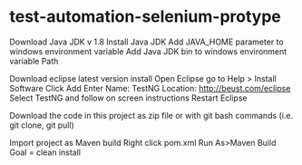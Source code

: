 # test-automation-selenium-protype

Download Java JDK v 1.8
Install Java JDK
Add JAVA_HOME parameter to windows environment variable
Add Java JDK bin to windows environment variable Path

Download eclipse latest version install
Open Eclipse go to Help > Install Software 
Click Add
Enter Name: TestNG Location: http://beust.com/eclipse
Select TestNG and follow on screen instructions 
Restart Eclipse

Download the code in this project as zip file or with git bash commands (i.e. git clone, git pull)

Import project as Maven build
Right click pom.xml   Run As>Maven Build
Goal = clean install

